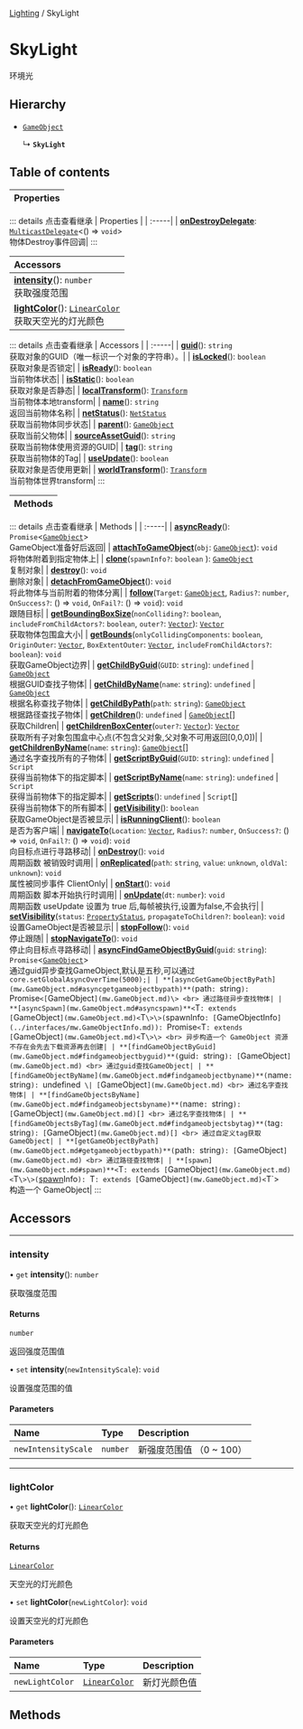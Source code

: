 [Lighting](../groups/Core.Lighting.md) / SkyLight

# SkyLight <Badge type="tip" text="Class" /> <Score text="SkyLight" />

环境光

## Hierarchy

- [`GameObject`](mw.GameObject.md)

  ↳ **`SkyLight`**

## Table of contents

| Properties |
| :-----|


::: details 点击查看继承
| Properties |
| :-----|
| **[onDestroyDelegate](mw.GameObject.md#ondestroydelegate)**: [`MulticastDelegate`](mw.MulticastDelegate.md)<() => `void`\> <br> 物体Destroy事件回调|
:::


| Accessors |
| :-----|
| **[intensity](mw.SkyLight.md#intensity)**(): `number` <br> 获取强度范围|
| **[lightColor](mw.SkyLight.md#lightcolor)**(): [`LinearColor`](mw.LinearColor.md) <br> 获取天空光的灯光颜色|


::: details 点击查看继承
| Accessors |
| :-----|
| **[guid](mw.GameObject.md#guid)**(): `string` <br> 获取对象的GUID（唯一标识一个对象的字符串）。|
| **[isLocked](mw.GameObject.md#islocked)**(): `boolean` <br> 获取对象是否锁定|
| **[isReady](mw.GameObject.md#isready)**(): `boolean` <br> 当前物体状态|
| **[isStatic](mw.GameObject.md#isstatic)**(): `boolean` <br> 获取对象是否静态|
| **[localTransform](mw.GameObject.md#localtransform)**(): [`Transform`](mw.Transform.md) <br> 当前物体本地transform|
| **[name](mw.GameObject.md#name)**(): `string` <br> 返回当前物体名称|
| **[netStatus](mw.GameObject.md#netstatus)**(): [`NetStatus`](../enums/mw.NetStatus.md) <br> 获取当前物体同步状态|
| **[parent](mw.GameObject.md#parent)**(): [`GameObject`](mw.GameObject.md) <br> 获取当前父物体|
| **[sourceAssetGuid](mw.GameObject.md#sourceassetguid)**(): `string` <br> 获取当前物体使用资源的GUID|
| **[tag](mw.GameObject.md#tag)**(): `string` <br> 获取当前物体的Tag|
| **[useUpdate](mw.GameObject.md#useupdate)**(): `boolean` <br> 获取对象是否使用更新|
| **[worldTransform](mw.GameObject.md#worldtransform)**(): [`Transform`](mw.Transform.md) <br> 当前物体世界transform|
:::


| Methods |
| :-----|


::: details 点击查看继承
| Methods |
| :-----|
| **[asyncReady](mw.GameObject.md#asyncready)**(): `Promise`<[`GameObject`](mw.GameObject.md)\> <br> GameObject准备好后返回|
| **[attachToGameObject](mw.GameObject.md#attachtogameobject)**(`obj`: [`GameObject`](mw.GameObject.md)): `void` <br> 将物体附着到指定物体上|
| **[clone](mw.GameObject.md#clone)**(`spawnInfo?`: `boolean` \): [`GameObject`](mw.GameObject.md) <br> 复制对象|
| **[destroy](mw.GameObject.md#destroy)**(): `void` <br> 删除对象|
| **[detachFromGameObject](mw.GameObject.md#detachfromgameobject)**(): `void` <br> 将此物体与当前附着的物体分离|
| **[follow](mw.GameObject.md#follow)**(`Target`: [`GameObject`](mw.GameObject.md), `Radius?`: `number`, `OnSuccess?`: () => `void`, `OnFail?`: () => `void`): `void` <br> 跟随目标|
| **[getBoundingBoxSize](mw.GameObject.md#getboundingboxsize)**(`nonColliding?`: `boolean`, `includeFromChildActors?`: `boolean`, `outer?`: [`Vector`](mw.Vector.md)): [`Vector`](mw.Vector.md) <br> 获取物体包围盒大小|
| **[getBounds](mw.GameObject.md#getbounds)**(`onlyCollidingComponents`: `boolean`, `OriginOuter`: [`Vector`](mw.Vector.md), `BoxExtentOuter`: [`Vector`](mw.Vector.md), `includeFromChildActors?`: `boolean`): `void` <br> 获取GameObject边界|
| **[getChildByGuid](mw.GameObject.md#getchildbyguid)**(`GUID`: `string`): `undefined` \| [`GameObject`](mw.GameObject.md) <br> 根据GUID查找子物体|
| **[getChildByName](mw.GameObject.md#getchildbyname)**(`name`: `string`): `undefined` \| [`GameObject`](mw.GameObject.md) <br> 根据名称查找子物体|
| **[getChildByPath](mw.GameObject.md#getchildbypath)**(`path`: `string`): [`GameObject`](mw.GameObject.md) <br> 根据路径查找子物体|
| **[getChildren](mw.GameObject.md#getchildren)**(): `undefined` \| [`GameObject`](mw.GameObject.md)[] <br> 获取Children|
| **[getChildrenBoxCenter](mw.GameObject.md#getchildrenboxcenter)**(`outer?`: [`Vector`](mw.Vector.md)): [`Vector`](mw.Vector.md) <br> 获取所有子对象包围盒中心点(不包含父对象,父对象不可用返回[0,0,0])|
| **[getChildrenByName](mw.GameObject.md#getchildrenbyname)**(`name`: `string`): [`GameObject`](mw.GameObject.md)[] <br> 通过名字查找所有的子物体|
| **[getScriptByGuid](mw.GameObject.md#getscriptbyguid)**(`GUID`: `string`): `undefined` \| `Script` <br> 获得当前物体下的指定脚本|
| **[getScriptByName](mw.GameObject.md#getscriptbyname)**(`name`: `string`): `undefined` \| `Script` <br> 获得当前物体下的指定脚本|
| **[getScripts](mw.GameObject.md#getscripts)**(): `undefined` \| `Script`[] <br> 获得当前物体下的所有脚本|
| **[getVisibility](mw.GameObject.md#getvisibility)**(): `boolean` <br> 获取GameObject是否被显示|
| **[isRunningClient](mw.GameObject.md#isrunningclient)**(): `boolean` <br> 是否为客户端|
| **[navigateTo](mw.GameObject.md#navigateto)**(`Location`: [`Vector`](mw.Vector.md), `Radius?`: `number`, `OnSuccess?`: () => `void`, `OnFail?`: () => `void`): `void` <br> 向目标点进行寻路移动|
| **[onDestroy](mw.GameObject.md#ondestroy)**(): `void` <br> 周期函数 被销毁时调用|
| **[onReplicated](mw.GameObject.md#onreplicated)**(`path`: `string`, `value`: `unknown`, `oldVal`: `unknown`): `void` <br> 属性被同步事件 ClientOnly|
| **[onStart](mw.GameObject.md#onstart)**(): `void` <br> 周期函数 脚本开始执行时调用|
| **[onUpdate](mw.GameObject.md#onupdate)**(`dt`: `number`): `void` <br> 周期函数 useUpdate 设置为 true 后,每帧被执行,设置为false,不会执行|
| **[setVisibility](mw.GameObject.md#setvisibility)**(`status`: [`PropertyStatus`](../enums/mw.PropertyStatus.md), `propagateToChildren?`: `boolean`): `void` <br> 设置GameObject是否被显示|
| **[stopFollow](mw.GameObject.md#stopfollow)**(): `void` <br> 停止跟随|
| **[stopNavigateTo](mw.GameObject.md#stopnavigateto)**(): `void` <br> 停止向目标点寻路移动|
| **[asyncFindGameObjectByGuid](mw.GameObject.md#asyncfindgameobjectbyguid)**(`guid`: `string`): `Promise`<[`GameObject`](mw.GameObject.md)\> <br> 通过guid异步查找GameObject,默认是五秒,可以通过 `core.setGlobalAsyncOverTime(5000);|
| **[asyncGetGameObjectByPath](mw.GameObject.md#asyncgetgameobjectbypath)**(`path`: `string`): `Promise`<[`GameObject`](mw.GameObject.md)\> <br> 通过路径异步查找物体|
| **[asyncSpawn](mw.GameObject.md#asyncspawn)**<`T`: extends [`GameObject`](mw.GameObject.md)<`T`\>\>(`spawnInfo`: [`GameObjectInfo`](../interfaces/mw.GameObjectInfo.md)): `Promise`<`T`: extends [`GameObject`](mw.GameObject.md)<`T`\>\> <br> 异步构造一个 GameObject 资源不存在会先去下载资源再去创建|
| **[findGameObjectByGuid](mw.GameObject.md#findgameobjectbyguid)**(`guid`: `string`): [`GameObject`](mw.GameObject.md) <br> 通过guid查找GameObject|
| **[findGameObjectByName](mw.GameObject.md#findgameobjectbyname)**(`name`: `string`): `undefined` \| [`GameObject`](mw.GameObject.md) <br> 通过名字查找物体|
| **[findGameObjectsByName](mw.GameObject.md#findgameobjectsbyname)**(`name`: `string`): [`GameObject`](mw.GameObject.md)[] <br> 通过名字查找物体|
| **[findGameObjectsByTag](mw.GameObject.md#findgameobjectsbytag)**(`tag`: `string`): [`GameObject`](mw.GameObject.md)[] <br> 通过自定义tag获取GameObject|
| **[getGameObjectByPath](mw.GameObject.md#getgameobjectbypath)**(`path`: `string`): [`GameObject`](mw.GameObject.md) <br> 通过路径查找物体|
| **[spawn](mw.GameObject.md#spawn)**<`T`: extends [`GameObject`](mw.GameObject.md)<`T`\>\>(`[spawn](mw.GameObject.md#spawn)Info`): `T`: extends [`GameObject`](mw.GameObject.md)<`T`\> <br> 构造一个 GameObject|
:::


## Accessors
___

### intensity <Score text="intensity" /> 

• `get` **intensity**(): `number` 

获取强度范围


#### Returns

`number`

返回强度范围值

• `set` **intensity**(`newIntensityScale`): `void` 

设置强度范围的值


#### Parameters

| Name | Type | Description |
| :------ | :------ | :------ |
| `newIntensityScale` | `number` | 新强度范围值 （0 ~ 100） |


___

### lightColor <Score text="lightColor" /> 

• `get` **lightColor**(): [`LinearColor`](mw.LinearColor.md) 

获取天空光的灯光颜色


#### Returns

[`LinearColor`](mw.LinearColor.md)

天空光的灯光颜色

• `set` **lightColor**(`newLightColor`): `void` 

设置天空光的灯光颜色


#### Parameters

| Name | Type | Description |
| :------ | :------ | :------ |
| `newLightColor` | [`LinearColor`](mw.LinearColor.md) | 新灯光颜色值 |



## Methods